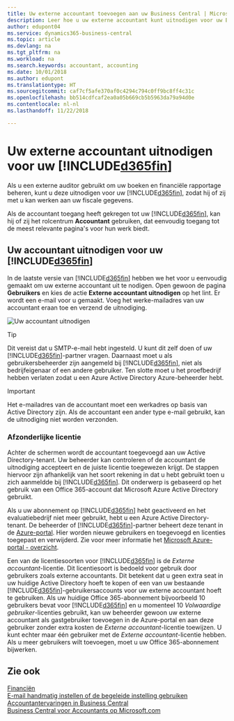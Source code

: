 ```yaml
---
title: Uw externe accountant toevoegen aan uw Business Central | Microsoft Docs
description: Leer hoe u uw externe accountant kunt uitnodigen voor uw Business Central.
author: edupont04
ms.service: dynamics365-business-central
ms.topic: article
ms.devlang: na
ms.tgt_pltfrm: na
ms.workload: na
ms.search.keywords: accountant, accounting
ms.date: 10/01/2018
ms.author: edupont
ms.translationtype: HT
ms.sourcegitcommit: caf7cf5afe370af0c4294c794c0ff9bc8ff4c31c
ms.openlocfilehash: bb514cdfcaf2ea0a05b669cb5b5963da79a94d0e
ms.contentlocale: nl-nl
ms.lasthandoff: 11/22/2018

---
```

# <a name="inviting-your-external-accountant-to-your-included365finincludesd365finmdmd"></a>Uw externe accountant uitnodigen voor uw [!INCLUDE[d365fin](includes/d365fin_md.md)]
Als u een externe auditor gebruikt om uw boeken en financiële rapportage beheren, kunt u deze uitnodigen voor uw [!INCLUDE[d365fin](includes/d365fin_md.md)], zodat hij of zij met u kan werken aan uw fiscale gegevens.

Als de accountant toegang heeft gekregen tot uw [!INCLUDE[d365fin](includes/d365fin_md.md)], kan hij of zij het rolcentrum **Accountant** gebruiken, dat eenvoudig toegang tot de meest relevante pagina's voor hun werk biedt.  

## <a name="invite-your-accountant-to-your-included365finincludesd365finmdmd"></a>Uw accountant uitnodigen voor uw [!INCLUDE[d365fin](includes/d365fin_md.md)]
In de laatste versie van [!INCLUDE[d365fin](includes/d365fin_md.md)] hebben we het voor u eenvoudig gemaakt om uw externe accountant uit te nodigen. Open gewoon de pagina **Gebruikers** en kies de actie **Externe accountant uitnodigen** op het lint. Er wordt een e-mail voor u gemaakt. Voeg het werke-mailadres van uw accountant eraan toe en verzend de uitnodiging.  

![Uw accountant uitnodigen](./media/finance-invite-accountant/invite-accountant.png)

> [!TIP]  
>  Dit vereist dat u SMTP-e-mail hebt ingesteld. U kunt dit zelf doen of uw [!INCLUDE[d365fin](includes/d365fin_md.md)]-partner vragen. Daarnaast moet u als gebruikersbeheerder zijn aangemeld bij [!INCLUDE[d365fin](includes/d365fin_md.md)], niet als bedrijfeigenaar of een andere gebruiker. Ten slotte moet u het proefbedrijf hebben verlaten zodat u een Azure Active Directory Azure-beheerder hebt.  

> [!IMPORTANT]  
>  Het e-mailadres van de accountant moet een werkadres op basis van Active Directory zijn. Als de accountant een ander type e-mail gebruikt, kan de uitnodiging niet worden verzonden.  

### <a name="separate-license"></a>Afzonderlijke licentie
Achter de schermen wordt de accountant toegevoegd aan uw Active Directory-tenant. Uw beheerder kan controleren of de accountant de uitnodiging accepteert en de juiste licentie toegewezen krijgt. De stappen hiervoor zijn afhankelijk van het soort rekening in dat u hebt gebruikt toen u zich aanmeldde bij [!INCLUDE[d365fin](includes/d365fin_md.md)]. Dit onderwerp is gebaseerd op het gebruik van een Office 365-account dat Microsoft Azure Active Directory gebruikt.  

Als u uw abonnement op [!INCLUDE[d365fin](includes/d365fin_md.md)] hebt geactiveerd en het evaluatiebedrijf niet meer gebruikt, hebt u een Azure Active Directory-tenant. De beheerder of [!INCLUDE[d365fin](includes/d365fin_md.md)]-partner beheert deze tenant in de [Azure-portal](https://portal.azure.com). Hier worden nieuwe gebruikers en toegevoegd en licenties toegepast en verwijderd. Zie voor meer informatie het [Microsoft Azure-portal - overzicht](https://docs.microsoft.com/en-us/azure/azure-portal-overview).  

Een van de licentiesoorten voor [!INCLUDE[d365fin](includes/d365fin_md.md)] is de *Externe accountant*-licentie. Dit licentiesoort is bedoeld voor gebruik door gebruikers zoals externe accountants. Dit betekent dat u geen extra seat in uw huidige Active Directory hoeft te kopen of een van uw bestaande [!INCLUDE[d365fin](includes/d365fin_md.md)]-gebruikersaccounts voor uw externe accountant hoeft te gebruiken. Als uw huidige Office 365-abonnement bijvoorbeeld 10 gebruikers bevat voor [!INCLUDE[d365fin](includes/d365fin_md.md)] en u momenteel 10 *Volwaardige gebruiker*-licenties gebruikt, kan uw beheerder gewoon uw externe accountant als gastgebruiker toevoegen in de Azure-portal en aan deze gebruiker zonder extra kosten de *Externe accountant*-licentie toewijzen. U kunt echter maar één gebruiker met de *Externe accountant*-licentie hebben. Als u meer gebruikers wilt toevoegen, moet u uw Office 365-abonnement bijwerken.  

## <a name="see-also"></a>Zie ook
[Financiën](finance.md)  
[E-mail handmatig instellen of de begeleide instelling gebruiken](admin-how-setup-email.md)  
[Accountantervaringen in Business Central](finance-accounting.md)  
[Business Central voor Accountants op Microsoft.com](https://www.microsoft.com/en-us/dynamics365/financial-insights-for-accountants)  

